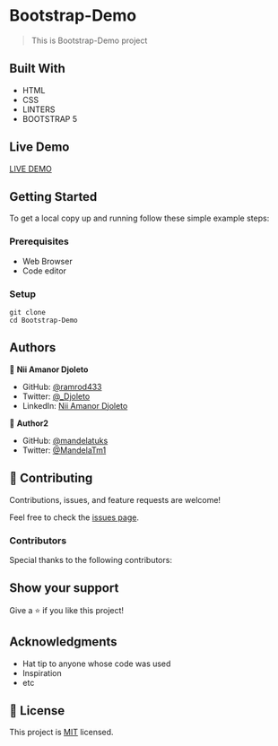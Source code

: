 # Bootstrap-Demo

> This is Bootstrap-Demo project




## Built With

- HTML
- CSS
- LINTERS
- BOOTSTRAP 5

## Live Demo 

[LIVE DEMO](https://github.com/ramrod433/Bootstrap-Demo)


## Getting Started


To get a local copy up and running follow these simple example steps:

### Prerequisites
 - Web Browser
 - Code editor

### Setup
~~~
git clone 
cd Bootstrap-Demo

~~~



## Authors

👤 **Nii Amanor Djoleto**

- GitHub: [@ramrod433](https://github.com/ramrod433)
- Twitter: [@\_Djoleto](https://twitter.com/_djoleto_)
- LinkedIn: [Nii Amanor Djoleto](https://linkedin.com/in/nii-amanor-djoleto-072b8a14a)

👤 **Author2**

- GitHub: [@mandelatuks](https://github.com/mandelatuks)
- Twitter: [@MandelaTm1](https://twitter.com/MandelaTm1_)

## 🤝 Contributing

Contributions, issues, and feature requests are welcome!

Feel free to check the [issues page](../../issues/).

### Contributors

Special thanks to the following contributors:

## Show your support

Give a ⭐️ if you like this project!

## Acknowledgments

- Hat tip to anyone whose code was used
- Inspiration
- etc

## 📝 License

This project is [MIT](./MIT.md) licensed.
